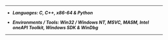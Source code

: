 -----------
- ___Languages: C, C++, x86-64 & Python___

- ___Environments / Tools: Win32 / Windows NT, MSVC, MASM, Intel oneAPI Toolkit, Windows SDK & WinDbg___
------------

